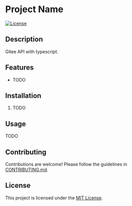 # Project Name

[![License](https://img.shields.io/badge/license-MIT-blue.svg)](LICENSE)

## Description

Gitee API with typescript.

## Features

- TODO

## Installation

1. TODO

## Usage

TODO

## Contributing

Contributions are welcome! Please follow the guidelines in [CONTRIBUTING.md](CONTRIBUTING.md).

## License

This project is licensed under the [MIT License](LICENSE).